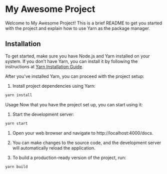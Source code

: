 # My Awesome Project

Welcome to My Awesome Project! This is a brief README to get you started with the project and explain how to use Yarn as
the package manager.

## Installation

To get started, make sure you have Node.js and Yarn installed on your system. If you don't have Yarn, you can install it
by following the instructions at [Yarn Installation Guide](https://classic.yarnpkg.com/en/docs/install/).

After you've installed Yarn, you can proceed with the project setup:

1. Install project dependencies using Yarn:

```bash
yarn install
```

Usage
Now that you have the project set up, you can start using it:

1. Start the development server:

```bash
yarn start
```

1. Open your web browser and navigate to http://localhost:4000/docs.

2. You can make changes to the source code, and the development server will automatically reload the application.

3. To build a production-ready version of the project, run:

```bash
yarn build
```